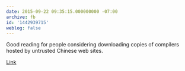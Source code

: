 ```yaml
---
date: 2015-09-22 09:35:15.000000000 -07:00
archive: fb
id: '1442939715'
weblog: false
---
```


Good reading for people considering downloading copies of compilers hosted by untrusted Chinese web sites.

[Link](https://users.ece.cmu.edu/~ganger/712.fall02/papers/p761-thompson.pdf)
